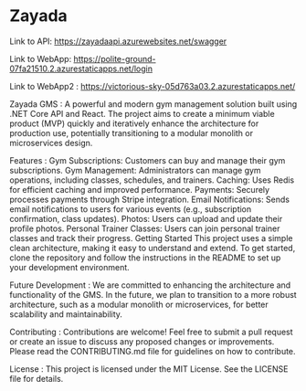 # Zayada

Link to API: https://zayadaapi.azurewebsites.net/swagger

Link to WebApp: https://polite-ground-07fa21510.2.azurestaticapps.net/login

Link to WebApp2 : https://victorious-sky-05d763a03.2.azurestaticapps.net/


Zayada GMS :
A powerful and modern gym management solution built using .NET Core API and React. The project aims to create a minimum viable product (MVP) quickly and iteratively enhance the architecture for production use, potentially transitioning to a modular monolith or microservices design.

Features :
Gym Subscriptions: Customers can buy and manage their gym subscriptions.
Gym Management: Administrators can manage gym operations, including classes, schedules, and trainers.
Caching: Uses Redis for efficient caching and improved performance.
Payments: Securely processes payments through Stripe integration.
Email Notifications: Sends email notifications to users for various events (e.g., subscription confirmation, class updates).
Photos: Users can upload and update their profile photos.
Personal Trainer Classes: Users can join personal trainer classes and track their progress.
Getting Started
This project uses a simple clean architecture, making it easy to understand and extend. To get started, clone the repository and follow the instructions in the README to set up your development environment.

Future Development :
We are committed to enhancing the architecture and functionality of the GMS. In the future, we plan to transition to a more robust architecture, such as a modular monolith or microservices, for better scalability and maintainability.

Contributing :
Contributions are welcome! Feel free to submit a pull request or create an issue to discuss any proposed changes or improvements. Please read the CONTRIBUTING.md file for guidelines on how to contribute.

License :
This project is licensed under the MIT License. See the LICENSE file for details.
